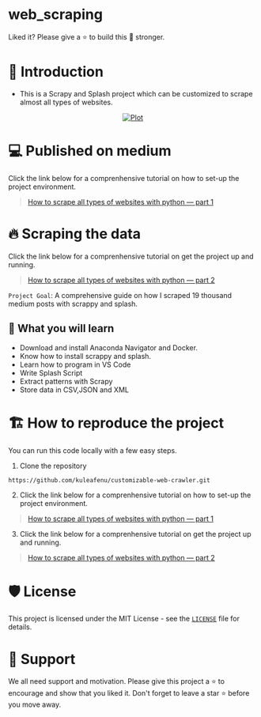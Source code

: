 # web_scraping

Liked it? Please give a ⭐️ to build this 💪 stronger.

# 👋 Introduction
* This is a Scrapy and Splash project which can be customized to scrape almost all types of websites.

<p align="center">
    <a href="https://medium.com/analytics-vidhya/how-to-scrape-all-types-of-websites-with-python-part-1-552aafd93884" target="blank"/>
        <img src="./images/SPIDERS.png" alt="Plot" />
    </a>
</p>

# 💻 Published on medium
Click the link below for a comprenhensive tutorial on how to set-up the project environment.
> [How to scrape all types of websites with python — part 1](https://kuleafenu.medium.com/how-to-scrape-all-types-of-websites-with-python-part-1-552aafd93884)

# 🔥 Scraping the data
Click the link below for a comprenhensive tutorial on get the project up and running.
> [How to scrape all types of websites with python — part 2](https://medium.com/analytics-vidhya/how-to-scrape-all-types-of-websites-with-python-part-2-7014c614f8d)

`Project Goal`: A comprehensive guide on how I scraped 19 thousand medium posts with scrappy and splash.

## 🔢 What you will learn
- Download and install Anaconda Navigator and Docker.
- Know how to install scrappy and splash.
- Learn how to program in VS Code
- Write Splash Script
- Extract patterns with Scrapy
- Store data in CSV,JSON and XML


# 🏗️ How to reproduce the project
You can run this code locally with a few easy steps.

1. Clone the repository
```bash
https://github.com/kuleafenu/customizable-web-crawler.git
```

2. Click the link below for a comprenhensive tutorial on how to set-up the project environment.
> [How to scrape all types of websites with python — part 1](https://kuleafenu.medium.com/how-to-scrape-all-types-of-websites-with-python-part-1-552aafd93884)

3. Click the link below for a comprenhensive tutorial on get the project up and running.
> [How to scrape all types of websites with python — part 2](https://medium.com/analytics-vidhya/how-to-scrape-all-types-of-websites-with-python-part-2-7014c614f8d)


# 🛡️ License
This project is licensed under the MIT License - see the [`LICENSE`](LICENSE) file for details.

# 🙏 Support

We all need support and motivation. Please give this project a ⭐️ to encourage and show that you liked it. Don't forget to leave a star ⭐️ before you move away.
